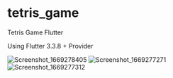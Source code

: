 # tetris_game


Tetris Game Flutter

Using Flutter 3.3.8 + Provider

![Screenshot_1669278405](https://user-images.githubusercontent.com/51359128/203731213-a5bf443d-a1f3-4aeb-9128-e5ac6d65b810.png)
![Screenshot_1669277271](https://user-images.githubusercontent.com/51359128/203731007-a8cd9e24-d04a-41d6-be3a-a97e617eb966.png)
![Screenshot_1669277312](https://user-images.githubusercontent.com/51359128/203731010-cbefdc57-fb11-4678-8766-27acbf7140a3.png)
